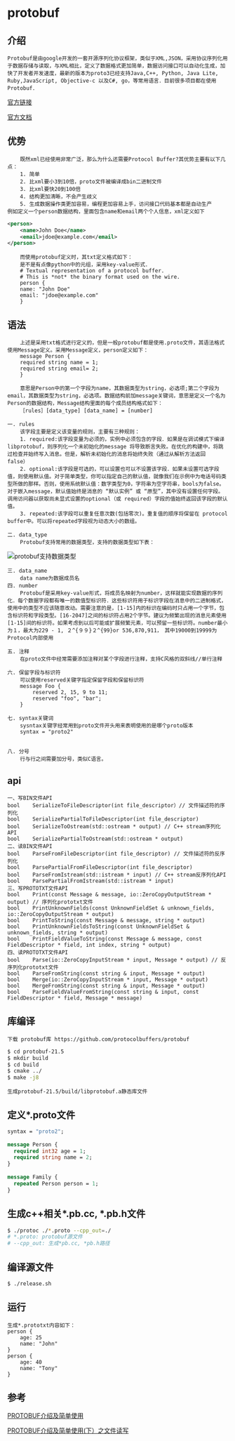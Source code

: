 # protobuf

## 介绍
    Protobuf是由google开发的一套开源序列化协议框架，类似于XML,JSON，采用协议序列化用于数据存储与读取，与XML相比，定义了数据格式更加简单，数据访问接口可以自动化生成，加快了开发者开发速度，最新的版本为proto3已经支持Java,C++, Python, Java Lite, Ruby,JavaScript, Objective-c 以及C#, go，等常用语言．目前很多项目都在使用Protobuf．
[官方链接](https://developers.google.cn/protocol-buffers/)

[官方文档](https://developers.google.cn/protocol-buffers/docs/overview#whynotxml)

## 优势
        既然xml已经使用非常广泛，那么为什么还需要Protocol Buffer?其优势主要有以下几点：
        1. 简单
        2. 比xml要小3到10倍，proto文件被编译成bin二进制文件
        3. 比xml要快20到100倍
        4. 结构更加清晰，不会产生歧义
        5. 生成数据操作类更加容易，编程更加容易上手，访问接口代码基本都是自动生产
    例如定义一个person数据结构，里面包含name和email两个个人信息，xml定义如下
``` XML
<person>
    <name>John Doe</name>
    <email>jdoe@example.com</email>
</person>
```
        而使用protobuf定义时，其txt定义格式如下：
        是不是有点像python中的元组，采用key-value形式．
        # Textual representation of a protocol buffer.
        # This is *not* the binary format used on the wire.
        person {
        name: "John Doe"
        email: "jdoe@example.com"
        }


## 语法
        上述是采用txt格式进行定义的，但是一般protobuf都是使用.proto文件，其语法格式使用Message定义。采用Message定义，person定义如下：
        message Person {
        required string name = 1;
        required string email= 2;
        }

        意思是Person中的第一个字段为name，其数据类型为string，必选项;第二个字段为email，其数据类型为string，必选项。数据结构前加message关键词，意思是定义一个名为Person的数据结构，Message结构里面的每个成员结构格式如下：
        ［rules］[data_type] [data_name] = [number]

    一. rules
        该字段主要是定义该变量的规则，主要有三种规则：
        1. required:该字段变量为必须的，实例中必须包含的字段．如果是在调试模式下编译 libprotobuf，则序列化一个未初始化的message 将导致断言失败。在优化的构建中，将跳过检查并始终写入消息。但是，解析未初始化的消息将始终失败（通过从解析方法返回 false）
        2. optional:该字段是可选的，可以设置也可以不设置该字段．如果未设置可选字段值，则使用默认值。对于简单类型，你可以指定自己的默认值，就像我们在示例中为电话号码类型所做的那样。否则，使用系统默认值：数字类型为0，字符串为空字符串，bools为false。对于嵌入message，默认值始终是消息的 “默认实例” 或 “原型”，其中没有设置任何字段。调用访问器以获取尚未显式设置的optional（或 required）字段的值始终返回该字段的默认值。
        3. repeated:该字段可以重复任意次数(包括零次)。重复值的顺序将保留在 protocol buffer中。可以将repeated字段视为动态大小的数组。

    二. data_type
        Protobuf支持常用的数据类型，支持的数据类型如下表：
![protobuf支持数据类型](./docs/protobuf%E6%95%B0%E6%8D%AE%E7%B1%BB%E5%9E%8B.png)

    三. data_name
        data name为数据成员名
    四. number
        Protobuf是采用key-value形式，将成员名映射为number，这样就能实现数据的序列化．每个数据字段都有唯一的数值型标识符．这些标识符用于标识字段在消息中的二进制格式，使用中的类型不应该随意改动。需要注意的是，[1-15]内的标识在编码时只占用一个字节，包含标识符和字段类型。[16-2047]之间的标识符占用2个字节。建议为频繁出现的消息元素使用[1-15]间的标识符。如果考虑到以后可能或扩展频繁元素，可以预留一些标识符。number最小为１，最大为229 - 1, ２^{９９}２^{99}or 536,870,911，　其中19000到19999为Protocol内部使用

    五. 注释
        在proto文件中经常需要添加注释对某个字段进行注释，支持C风格的双斜线//单行注释

    六. 保留字段与标识符
        可以使用reserved关键字指定保留字段和保留标识符
        message Foo {
            reserved 2, 15, 9 to 11;
            reserved "foo", "bar";
        }

    七. syntax关键词
        sysntax关键字经常用到proto文件开头用来表明使用的是哪个proto版本
        syntax = "proto2"


    八. 分号
        行与行之间需要加分号，类似C语言。

## api
    一、写BIN文件API
    bool    SerializeToFileDescriptor(int file_descriptor）// 文件描述符的序列化
    bool    SerializePartialToFileDescriptor(int file_descriptor)
    bool    SerializeToOstream(std::ostream * output) // C++ stream序列化API
    bool    SerializePartialToOstream(std::ostream * output)
    二、读BIN文件API
    bool    ParseFromFileDescriptor(int file_descriptor) // 文件描述符的反序列化
    bool    ParsePartialFromFileDescriptor(int file_descriptor)
    bool    ParseFromIstream(std::istream * input) // C++ stream反序列化API
    bool    ParsePartialFromIstream(std::istream * input)
    三、写PROTOTXT文件API
    bool    Print(const Message & message, io::ZeroCopyOutputStream * output) // 序列化prototxt文件
    bool    PrintUnknownFields(const UnknownFieldSet & unknown_fields, io::ZeroCopyOutputStream * output)
    bool    PrintToString(const Message & message, string * output)
    bool    PrintUnknownFieldsToString(const UnknownFieldSet & unknown_fields, string * output) 
    bool    PrintFieldValueToString(const Message & message, const FieldDescriptor * field, int index, string * output)
    四、读PROTOTXT文件API
    bool    Parse(io::ZeroCopyInputStream * input, Message * output) // 反序列化prototxt文件
    bool	ParseFromString(const string & input, Message * output)
    bool	Merge(io::ZeroCopyInputStream * input, Message * output)
    bool	MergeFromString(const string & input, Message * output)
    bool	ParseFieldValueFromString(const string & input, const FieldDescriptor * field, Message * message)

## 库编译
    下载 protobuf库 https://github.com/protocolbuffers/protobuf
``` bash
$ cd protobuf-21.5
$ mkdir build
$ cd build
$ cmake ../
$ make -j8
```
    生成protobuf-21.5/build/libprotobuf.a静态库文件

## 定义*.proto文件
```proto
syntax = "proto2";
 
message Person {
  required int32 age = 1;
  required string name = 2;
}
 
message Family {
  repeated Person person = 1;
}
```

## 生成c++相关*.pb.cc, *.pb.h文件
``` bash
$ ./protoc ./*.proto --cpp_out=./
# *.proto: protobuf源文件
# --cpp_out: 生成*pb.cc, *pb.h路径
```

## 编译源文件
``` bash
$ ./release.sh
```

## 运行
    生成*.prototxt内容如下：
    person {
        age: 25
        name: "John"
    }
    person {
        age: 40
        name: "Tony"
    }

## 参考
[PROTOBUF介绍及简单使用](https://www.freesion.com/article/8179689487/)

[PROTOBUF介绍及简单使用(下）之文件读写](https://www.freesion.com/article/6658661335/)


